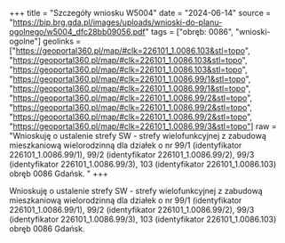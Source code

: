 +++
title = "Szczegóły wniosku W5004"
date = "2024-06-14"
source = "https://bip.brg.gda.pl/images/uploads/wnioski-do-planu-ogolnego/w5004_dfc28bb09056.pdf"
tags = ["obręb: 0086", "wnioski-ogolne"]
geolinks = ["https://geoportal360.pl/map/#clk=226101_1.0086.103&stl=topo", "https://geoportal360.pl/map/#clk=226101_1.0086.103&stl=topo", "https://geoportal360.pl/map/#clk=226101_1.0086.103&stl=topo", "https://geoportal360.pl/map/#clk=226101_1.0086.99/1&stl=topo", "https://geoportal360.pl/map/#clk=226101_1.0086.99/1&stl=topo", "https://geoportal360.pl/map/#clk=226101_1.0086.99/2&stl=topo", "https://geoportal360.pl/map/#clk=226101_1.0086.99/2&stl=topo", "https://geoportal360.pl/map/#clk=226101_1.0086.99/2&stl=topo", "https://geoportal360.pl/map/#clk=226101_1.0086.99/3&stl=topo"]
raw = "Wnioskuję o ustalenie strefy SW - strefy wielofunkcyjnej z zabudową mieszkaniową wielorodzinną dla działek o nr 99/1 (identyfikator 226101_1.0086.99/1), 99/2 (identyfikator 226101_1.0086.99/2), 99/3 (identyfikator 226101_1.0086.99/3), 103 (identyfikator 226101_1.0086.103) obręb 0086 Gdańsk. "
+++

Wnioskuję o ustalenie strefy SW - strefy wielofunkcyjnej z zabudową mieszkaniową wielorodzinną
dla działek o nr 99/1 (identyfikator 226101_1.0086.99/1), 99/2 (identyfikator 226101_1.0086.99/2), 99/3
(identyfikator 226101_1.0086.99/3), 103 (identyfikator 226101_1.0086.103) obręb 0086 Gdańsk.



